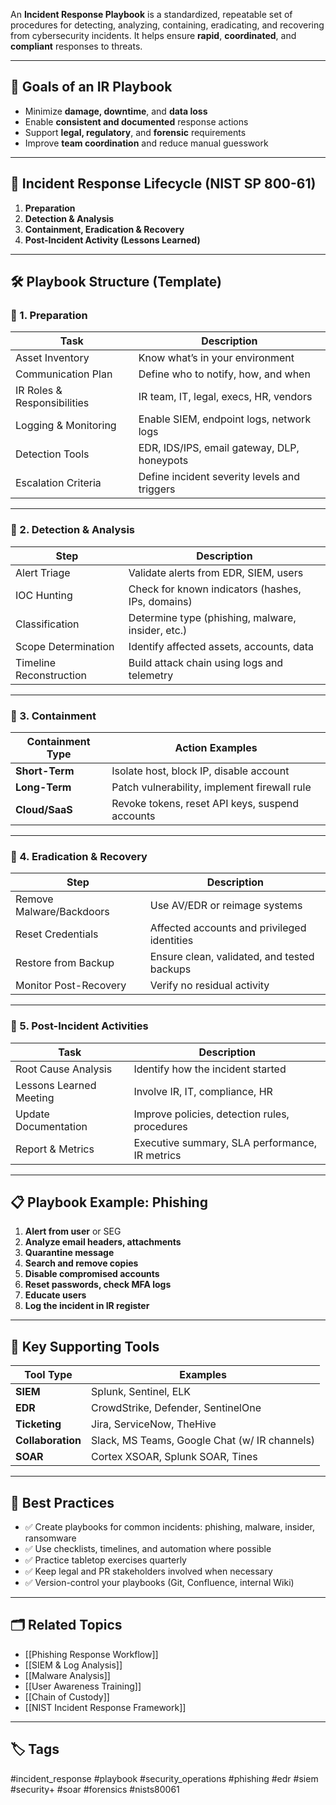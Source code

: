 An **Incident Response Playbook** is a standardized, repeatable set of procedures for detecting, analyzing, containing, eradicating, and recovering from cybersecurity incidents. It helps ensure **rapid**, **coordinated**, and **compliant** responses to threats.

---

## 🎯 Goals of an IR Playbook

- Minimize **damage, downtime**, and **data loss**
- Enable **consistent and documented** response actions
- Support **legal, regulatory**, and **forensic** requirements
- Improve **team coordination** and reduce manual guesswork

---

## 🧩 Incident Response Lifecycle (NIST SP 800-61)

1. **Preparation**
2. **Detection & Analysis**
3. **Containment, Eradication & Recovery**
4. **Post-Incident Activity (Lessons Learned)**

---

## 🛠️ Playbook Structure (Template)

### 🔹 1. Preparation

| Task                          | Description                                         |
|-------------------------------|-----------------------------------------------------|
| Asset Inventory               | Know what’s in your environment                    |
| Communication Plan            | Define who to notify, how, and when                |
| IR Roles & Responsibilities   | IR team, IT, legal, execs, HR, vendors             |
| Logging & Monitoring          | Enable SIEM, endpoint logs, network logs           |
| Detection Tools               | EDR, IDS/IPS, email gateway, DLP, honeypots        |
| Escalation Criteria           | Define incident severity levels and triggers       |

---

### 🔹 2. Detection & Analysis

| Step                      | Description                                         |
|---------------------------|-----------------------------------------------------|
| Alert Triage              | Validate alerts from EDR, SIEM, users               |
| IOC Hunting               | Check for known indicators (hashes, IPs, domains)   |
| Classification            | Determine type (phishing, malware, insider, etc.)  |
| Scope Determination       | Identify affected assets, accounts, data            |
| Timeline Reconstruction   | Build attack chain using logs and telemetry         |

---

### 🔹 3. Containment

| Containment Type       | Action Examples                                      |
|------------------------|------------------------------------------------------|
| **Short-Term**         | Isolate host, block IP, disable account              |
| **Long-Term**          | Patch vulnerability, implement firewall rule         |
| **Cloud/SaaS**         | Revoke tokens, reset API keys, suspend accounts      |

---

### 🔹 4. Eradication & Recovery

| Step                     | Description                                        |
|--------------------------|----------------------------------------------------|
| Remove Malware/Backdoors | Use AV/EDR or reimage systems                      |
| Reset Credentials        | Affected accounts and privileged identities        |
| Restore from Backup      | Ensure clean, validated, and tested backups        |
| Monitor Post-Recovery    | Verify no residual activity                        |

---

### 🔹 5. Post-Incident Activities

| Task                      | Description                                       |
|---------------------------|---------------------------------------------------|
| Root Cause Analysis       | Identify how the incident started                 |
| Lessons Learned Meeting   | Involve IR, IT, compliance, HR                     |
| Update Documentation      | Improve policies, detection rules, procedures     |
| Report & Metrics          | Executive summary, SLA performance, IR metrics    |

---

## 📋 Playbook Example: Phishing

1. **Alert from user** or SEG
2. **Analyze email headers, attachments**
3. **Quarantine message**
4. **Search and remove copies**
5. **Disable compromised accounts**
6. **Reset passwords, check MFA logs**
7. **Educate users**
8. **Log the incident in IR register**

---

## 🔐 Key Supporting Tools

| Tool Type        | Examples                                     |
|------------------|----------------------------------------------|
| **SIEM**         | Splunk, Sentinel, ELK                        |
| **EDR**          | CrowdStrike, Defender, SentinelOne           |
| **Ticketing**    | Jira, ServiceNow, TheHive                    |
| **Collaboration**| Slack, MS Teams, Google Chat (w/ IR channels)|
| **SOAR**         | Cortex XSOAR, Splunk SOAR, Tines             |

---

## 🧠 Best Practices

- ✅ Create playbooks for common incidents: phishing, malware, insider, ransomware
- ✅ Use checklists, timelines, and automation where possible
- ✅ Practice tabletop exercises quarterly
- ✅ Keep legal and PR stakeholders involved when necessary
- ✅ Version-control your playbooks (Git, Confluence, internal Wiki)

---

## 🗂 Related Topics

- [[Phishing Response Workflow]]
- [[SIEM & Log Analysis]]
- [[Malware Analysis]]
- [[User Awareness Training]]
- [[Chain of Custody]]
- [[NIST Incident Response Framework]]

---

## 🏷 Tags

#incident_response #playbook #security_operations #phishing #edr #siem #security+ #soar #forensics #nists80061
